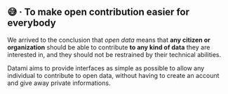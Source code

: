 
## 😅 · To make open contribution easier for everybody

We arrived to the conclusion that _open data_ means that **any citizen or organization** should be able to contribute **to any kind of data** they are interested in, and they should not be restrained by their technical abilities.

Datami aims to provide interfaces as simple as possible to allow any individual to contribute to open data, without having to create an account and give away private informations.
